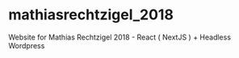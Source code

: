 # mathiasrechtzigel_2018
Website for Mathias Rechtzigel 2018 - React ( NextJS ) + Headless Wordpress
